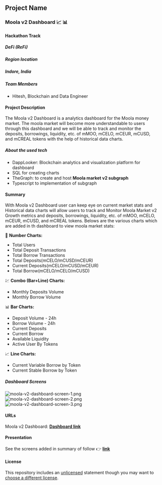 ## Project Name
### Moola v2 Dashboard :chart_with_upwards_trend: :bar_chart:

#### Hackathon Track
##### DeFi (ReFi)

##### Region location
##### Indore, India

##### Team Members
- Hitesh, Blockchain and Data Engineer

#### Project Description
The Moola v2 Dashboard is a analytics dashboard for the Moola money market. The moola market will become more understandable to users through this dashboard and we will be able to track and monitor the deposits, borrowings, liquidity, etc. of mMOO, mCELO, mCEUR, mCUSD, and mCREAL tokens with the help of historical data charts.
##### About the used tech
- DappLooker: Blockchain analytics and visualization platform for dashboard
- SQL for creating charts
- TheGraph: to create and host **Moola market v2 subgraph**
- Typescript to implementation of subgraph

#### Summary
With Moola v2 Dashboard user can keep eye on current market stats and Historical data charts will allow users to track and Monitor Moola Market v2 Growth metrics and deposits, borrowings, liquidity, etc. of mMOO, mCELO, mCEUR, mCUSD, and mCREAL tokens.
Belows are the various charts which are added in th dashboard to view moola market stats:

:1234: **Number Charts:** 
- Total Users
- Total Deposit Transactions
- Total Borrow Transactions
- Total Deposits(mCELO/mCUSD/mCEUR)
- Current Deposits(mCELO/mCUSD/mCEUR)
- Total Borrow(mCELO/mCELO/mCUSD)

:chart: **Combo (Bar+Line) Charts:**
- Monthly Deposits Volume
- Monthly Borrow Volume

:bar_chart: **Bar Charts:**
- Deposit Volume - 24h
- Borrow Volume - 24h
- Current Deposits
- Current Borrow
- Available Liquidity
- Active User By Tokens

:chart_with_upwards_trend: **Line Charts:**
- Current Variable Borrow by Token
- Current Stable Borrow by Token

##### Dashboard Screens
![moola-v2-dashboard-screen-1.png](moola-market-v2/images/moola-v2-dashboard-screen-1.png)
![moola-v2-dashboard-screen-2.png](moola-market-v2/images/moola-v2-dashboard-screen-2.png)
![moola-v2-dashboard-screen-3.png](moola-market-v2/images/moola-v2-dashboard-screen-3.png)

#### URLs
Moola v2 Dashboard: 
[**Dashboard link**](https://dapplooker.com/dapp/moola-v2-120062?network=celo&type=dashboard&udid=0)

#### Presentation
See the screens added in summary of follow :point_right: [**link**](https://dapplooker.com/dapp/moola-v2-120062?network=celo&type=dashboard&udid=0)

#### License
This repository includes an [unlicensed](http://unlicense.org/) statement though you may want to [choose a different license](https://choosealicense.com/).
